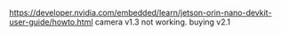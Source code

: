 
https://developer.nvidia.com/embedded/learn/jetson-orin-nano-devkit-user-guide/howto.html
camera v1.3 not working. buying v2.1


